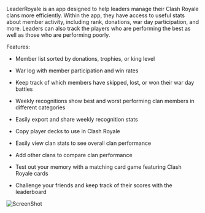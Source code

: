 

LeaderRoyale is an app designed to help leaders manage their Clash Royale clans more efficiently.
Within the app, they have access to useful stats about member activity, including rank, donations, war day participation, and more. Leaders can also track the players who are performing the best as well as those who are performing poorly.

Features:
 * Member list sorted by donations, trophies, or king level 

 * War log with member participation and win rates

* Keep track of which members have skipped, lost, or won their war day battles

* Weekly recognitions show best and worst performing clan members in different categories

* Easily export and share weekly recognition stats

* Copy player decks to use in Clash Royale

* Easily view clan stats to see overall clan performance

* Add other clans to compare clan performance

* Test out your memory with a matching card game featuring Clash Royale cards

* Challenge your friends and keep track of their scores with the leaderboard

![ScreenShot](LeaderRoyaleScreenShot1.jpg)
